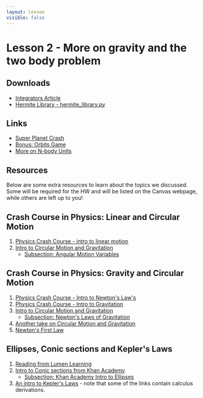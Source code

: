 ```yaml
---
layout: lesson
visible: false
---
```


# Lesson 2 - More on gravity and the two body problem

## Downloads

* [Integrators Article](downloads/integrators.pdf)
* [Hermite Library - hermite_library.py](hermite_library.py)

## Links

* [Super Planet Crash](http://www.stefanom.org/spc/)
* [Bonus: Orbits Game](http://save-point.herokuapp.com/dashboard/users.php)
* [More on N-body Units](http://www.manybody.org/modest/heggie_split.pdf)

## Resources

Below are some extra resources to learn about the topics we discussed.  Some will be required for the HW and will be listed on the Canvas webpage, while others are left up to you!

## Crash Course in Physics: Linear and Circular Motion

1. [Physics Crash Course - intro to linear motion](https://www.youtube.com/watch?v=ZM8ECpBuQYE)
1. [Intro to Circular Motion and Gravitation](https://www.khanacademy.org/science/ap-physics-1/ap-centripetal-force-and-gravitation)
   * [Subsection: Angular Motion Variables](https://www.khanacademy.org/science/ap-physics-1/ap-centripetal-force-and-gravitation/introduction-to-uniform-circular-motion-ap/v/angular-motion-variables)

## Crash Course in Physics: Gravity and Circular Motion

1. [Physics Crash Course - Intro to Newton's Law's](https://www.youtube.com/watch?v=kKKM8Y-u7ds)
1. [Physics Crash Course - Intro to Gravitation](https://www.youtube.com/watch?v=7gf6YpdvtE0&list=PL8dPuuaLjXtN0ge7yDk_UA0ldZJdhwkoV&index=10&t=0s)
1. [Intro to Circular Motion and Gravitation](https://www.khanacademy.org/science/ap-physics-1/ap-centripetal-force-and-gravitation)
   * [Subsection: Newton's Laws of Gravitation](https://www.khanacademy.org/science/ap-physics-1/ap-centripetal-force-and-gravitation/newtons-law-of-gravitation-ap/v/introduction-to-gravity)
1. [Another take on Circular Motion and Gravitation](https://www.khanacademy.org/science/physics/centripetal-force-and-gravitation)
1. [Newton's First Law](https://www.khanacademy.org/science/ap-physics-1/ap-forces-newtons-laws/newtons-first-law-mass-and-inertia-ap/v/newton-s-1st-law-of-motion)


## Ellipses, Conic sections and Kepler's Laws

1. [Reading from Lumen Learning](https://courses.lumenlearning.com/waymakercollegealgebra/chapter/equations-of-ellipses/)
1. [Intro to Conic sections from Khan Academy](https://www.khanacademy.org/math/precalculus/conics-precalc)
   * [Subsection: Khan Academy Intro to Ellipses](https://www.khanacademy.org/math/precalculus/conics-precalc/center-and-radii-of-an-ellipse/v/conic-sections-intro-to-ellipses)
1. [An intro to Kepler's Laws](http://hyperphysics.phy-astr.gsu.edu/hbase/kepler.html) - note that some of the links contain calculus derivations.


